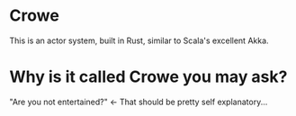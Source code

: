 # Crowe
This is an actor system, built in Rust, similar to Scala's excellent Akka.

# Why is it called Crowe you may ask?

"Are you not entertained?" <- That should be pretty self explanatory...

